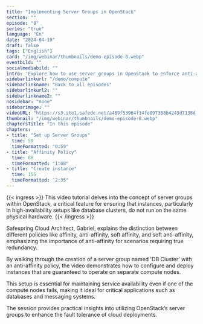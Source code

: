 ```yaml
---
title: "Implementing Server Groups in OpenStack"
section: ""
episode: "8"
series: "true"
language: "En"
date: "2024-04-19"
draft: false
tags: ["English"]
card: "/img/webinar/thumbnails/demo-episode-8.webp"
eventbild: ""
socialmediabild: ""
intro: 'Explore how to use server groups in OpenStack to enforce anti-affinity rules for improved redundancy and reliability in your cloud infrastructure.'
sidebarlinkurl: "/demo/compute"
sidebarlinkname: "Back to all episodes"
sidebarlinkurl2: ""
sidebarlinkname2: ""
nosidebar: "none"
sidebarimage: ""
videoURL: "https://s3.sto1.safedc.net/a489f53964f14fe897308b4243d7138d:processedvideos/safespring-demo-episode-8-server-groups-2/master.m3u8"
thumbnail: "/img/webinar/thumbnails/demo-episode-8.webp"
chaptersTitle: "In this episode"
chapters:
- title: "Set up Server Groups"
  time: 59
  timeFormatted: "0:59"
- title: "Affinity Policy"
  time: 68
  timeFormatted: "1:08"
- title: "Create instance"
  time: 155
  timeFormatted: "2:35"
---
```


{{< ingress >}}
This video tutorial delves into the concept of server groups within OpenStack, a critical feature for ensuring that instances, particularly in high-availability setups like database clusters, do not run on the same physical hardware. {{< /ingress >}}

Safespring Cloud Architect, Gabriel, explains the distinction between different policies like affinity, anti-affinity, soft affinity, and soft anti-affinity, emphasizing the importance of anti-affinity for scenarios requiring true redundancy. 

By walking through the creation of a server group named 'DB Cluster' with an anti-affinity policy, the video demonstrates how to configure and deploy instances that are guaranteed to operate on separate compute nodes. 

This setup is essential for maintaining service availability even if one of the compute nodes fails, making it ideal for critical applications such as databases and messaging systems. 

The session provides practical insights into utilizing OpenStack’s server groups to enhance the fault tolerance of cloud deployments.